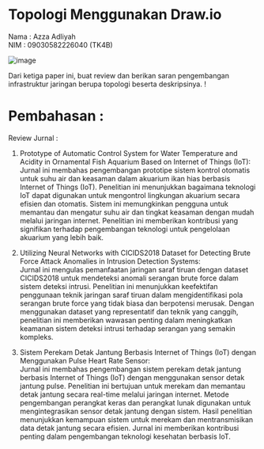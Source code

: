 # Topologi Menggunakan Draw.io

Nama  : Azza Adliyah   
NIM  : 09030582226040 (TK4B)  

![image](https://github.com/Azzadlyh/JarKom-Topologi-Menggunakan-Draw.io/assets/126213404/c5acb896-af60-49ec-8e6f-dba3bb96090d)  

Dari ketiga paper ini, buat review dan berikan saran pengembangan infrastruktur jaringan berupa topologi beserta deskripsinya. !  

# Pembahasan :  

Review Jurnal :  
1. Prototype of Automatic Control System for Water Temperature and Acidity in Ornamental Fish Aquarium Based on Internet of Things (IoT):  
Jurnal ini membahas pengembangan prototipe sistem kontrol otomatis untuk suhu air dan keasaman dalam akuarium ikan hias berbasis Internet of Things (IoT).
Penelitian ini menunjukkan bagaimana teknologi IoT dapat digunakan untuk mengontrol lingkungan akuarium secara efisien dan otomatis. Sistem ini memungkinkan
pengguna untuk memantau dan mengatur suhu air dan tingkat keasaman dengan mudah melalui jaringan internet. Penelitian ini memberikan kontribusi yang signifikan
terhadap pengembangan teknologi untuk pengelolaan akuarium yang lebih baik.

2. Utilizing Neural Networks with CICIDS2018 Dataset for Detecting Brute Force Attack Anomalies in Intrusion Detection Systems:  
Jurnal ini mengulas pemanfaatan jaringan saraf tiruan dengan dataset CICIDS2018 untuk mendeteksi anomali serangan brute force dalam
sistem deteksi intrusi. Penelitian ini menunjukkan keefektifan penggunaan teknik jaringan saraf tiruan dalam mengidentifikasi pola
serangan brute force yang tidak biasa dan berpotensi merusak. Dengan menggunakan dataset yang representatif dan teknik yang canggih,
penelitian ini memberikan wawasan penting dalam meningkatkan keamanan sistem deteksi intrusi terhadap serangan yang semakin kompleks.

3. Sistem Perekam Detak Jantung Berbasis Internet of Things (IoT) dengan Menggunakan Pulse Heart Rate Sensor:  
Jurnal ini membahas pengembangan sistem perekam detak jantung berbasis Internet of Things (IoT) dengan menggunakan
sensor detak jantung pulse. Penelitian ini bertujuan untuk merekam dan memantau detak jantung secara real-time melalui
jaringan internet. Metode pengembangan perangkat keras dan perangkat lunak digunakan untuk mengintegrasikan sensor detak
jantung dengan sistem. Hasil penelitian menunjukkan kemampuan sistem untuk merekam dan mentransmisikan data detak jantung secara efisien.
Jurnal ini memberikan kontribusi penting dalam pengembangan teknologi kesehatan berbasis IoT.

